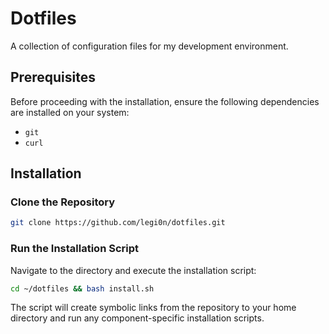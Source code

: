 # Dotfiles

A collection of configuration files for my development environment.

## Prerequisites

Before proceeding with the installation, ensure the following dependencies are installed on your system:
* `git`
* `curl`

## Installation

### Clone the Repository

```sh
git clone https://github.com/legi0n/dotfiles.git
```

### Run the Installation Script

Navigate to the directory and execute the installation script:

```sh
cd ~/dotfiles && bash install.sh
```

The script will create symbolic links from the repository to your home directory and run any component-specific installation scripts.
